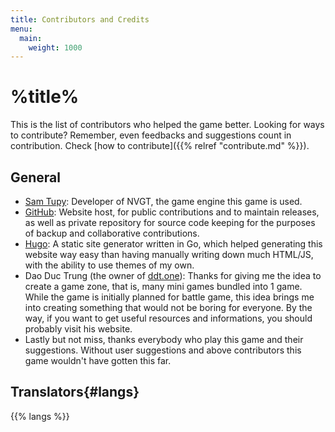 ```yaml
---
title: Contributors and Credits
menu:
  main:
    weight: 1000
---
```

# %title%
This is the list of contributors who helped the game better. Looking for ways to contribute? Remember, even feedbacks and suggestions count in contribution. Check [how to contribute]({{% relref "contribute.md" %}}).

## General
- [Sam Tupy](https://samtupy.com/): Developer of NVGT, the game engine this game is used.
- [GitHub](https://github.com): Website host, for public contributions and to maintain releases, as well as private repository for source code keeping for the purposes of backup and collaborative contributions.
- [Hugo](https://gohugo.io): A static site generator written in Go, which helped generating this website way easy than having manually writing down much HTML/JS, with the ability to use themes of my own.
- Dao Duc Trung (the owner of [ddt.one](https://ddt.one)): Thanks for giving me the idea to create a game zone, that is, many mini games bundled into 1 game. While the game is initially planned for battle game, this idea brings me into creating something that would not be boring for everyone. By the way, if you want to get useful resources and informations, you should probably visit his website.
- Lastly but not miss, thanks everybody who play this game and their suggestions. Without user suggestions and above contributors this game wouldn't have gotten this far.

## Translators{#langs}
{{% langs %}}